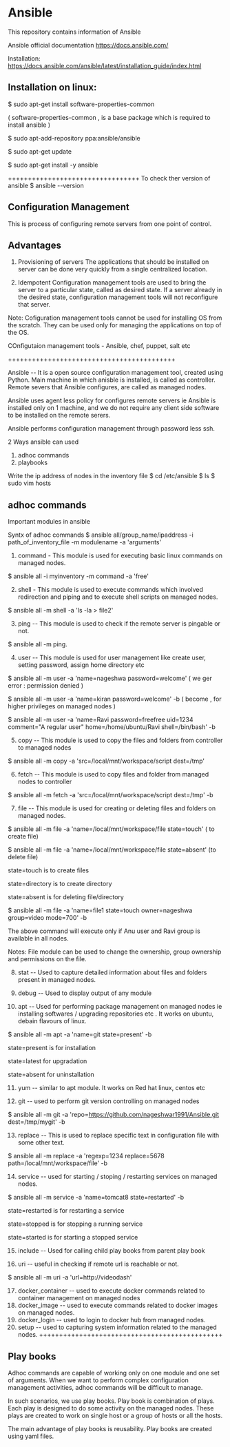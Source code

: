 # Ansible
This repository contains information of Ansible

Ansible official documentation
https://docs.ansible.com/

Installation:
https://docs.ansible.com/ansible/latest/installation_guide/index.html

Installation on linux:
-------------------------
$ sudo apt-get install software-properties-common

(  software-properties-common    ,  is a base package which is required to install ansible )

$ sudo apt-add-repository ppa:ansible/ansible

$ sudo apt-get update

$ sudo apt-get install -y ansible

+++++++++++++++++++++++++++++++++
To check ther version of ansible
$ ansible --version

Configuration Management
-----------------------------------
This is process of configuring remote servers from one point of control.

Advantages
----------------------
1) Provisioning of servers
	The applications that should be installed on server can be done very quickly from a single centralized location.

2) Idempotent 
	Configuration management tools are used to bring the server to a particular state, called as desired state. If a server already in the desired state, configuration management tools will not reconfigure that server.


Note: Cofiguration management tools cannot be used for installing OS from the scratch.
They can be used only for managing the applications on top of the OS.


COnfigutaion management tools -  Ansible, chef, puppet, salt  etc

++++++++++++++++++++++++++++++++++++++++++

Ansible  -- It is a open source configuration management tool, created using Python.
Main machine in which anisble is installed, is called as controller.
Remote severs that Ansible configures, are called as managed nodes.

Ansible uses agent less policy for configures remote servers ie Ansible is installed only on 1 machine, and we do not require any client side software to be installed on the remote serers.

Ansible performs configuration management through password less ssh.

2 Ways  ansible can used
1) adhoc commands
2) playbooks

Write the ip address of nodes in the inventory file
$ cd /etc/ansible
$ ls
$ sudo vim hosts

adhoc commands
----------------
Important modules in ansible

Syntx of adhoc commands
$ ansible  all/group_name/ipaddress -i  path_of_inventory_file -m modulename  -a  'arguments'

1) command - This module is used for executing basic linux commands on managed nodes.

$ ansible all -i myinventory -m command -a 'free'
            
2) shell -  This module is used to execute commands which involved redirection and piping and to execute shell scripts on managed nodes.

$ ansible  all  -m  shell -a 'ls -la > file2'
            
3) ping  --  This module is used to check if the remote server is pingable or not.

$ ansible all -m ping.
            
4) user --  This module is used for user management like create user, setting password, assign home directory  etc

$ ansible  all -m user  -a  'name=nageshwa  password=welcome'  ( we ger error : permission denied )

$ ansible  all -m user  -a  'name=kiran  password=welcome'  -b  ( become , for higher privileges on managed nodes )

$ ansible all -m user  -a 'name=Ravi password=freefree uid=1234 comment="A regular user"  home=/home/ubuntu/Ravi shell=/bin/bash' -b
            
5) copy  --  This module is used to copy the files and folders from controller to managed nodes

$ ansible all -m  copy  -a 'src=/local/mnt/workspace/script     dest=/tmp'

6) fetch  --  This module is used to copy files and folder from managed nodes to controller

$ ansible all  -m fetch  -a 'src=/local/mnt/workspace/script  dest=/tmp'  -b
            
7) file  --  This module is used for creating or deleting files and folders on managed nodes.

$ ansible all  -m  file -a  'name=/local/mnt/workspace/file  state=touch' ( to create file)

$ ansible all  -m  file -a  'name=/local/mnt/workspace/file  state=absent' (to delete file)

state=touch   is to create files

state=directory  is to create directory

state=absent  is for deleting file/directory

$  ansible all  -m  file -a  'name=file1  state=touch owner=nageshwa group=video  mode=700'  -b

The above command will execute  only if Anu user and Ravi  group is available in all nodes.

Notes: File module can be used to change the ownership, group ownership and permissions on the file.
            
8) stat  --  Used to capture detailed information about files and folders present in managed nodes.

9) debug --  Used to display output of any module

10) apt   --  Used for performing package management on managed nodes ie installing softwares / upgrading repositories  etc . It works on ubuntu, debain flavours of linux. 

$ ansible all -m apt  -a 'name=git  state=present' -b

state=present  is for installation

state=latest    for upgradation

state=absent    for uninstallation

11) yum  --  similar to apt module. It works on Red hat linux, centos etc

12) git  --  used to perform git version controlling on managed nodes

$ ansible all -m  git  -a  'repo=https://github.com/nageshwar1991/Ansible.git  dest=/tmp/mygit' -b

13) replace -- This is used to replace specific text in configuration file with some other text.

$  ansible all  -m replace  -a 'regexp=1234 replace=5678 path=/local/mnt/workspace/file'  -b

14) service  -- used for starting / stoping / restarting services on managed nodes.

$  ansible all   -m service    -a 'name=tomcat8  state=restarted'  -b

state=restarted is for restarting a service

state=stopped  is for stopping a running service

state=started  is for starting a stopped service
                
15) include  --  Used for calling child play books  from parent play book

16) uri    -- useful in checking  if remote url is reachable or not.

$ ansible all -m   uri  -a 'url=http://videodash'

17) docker_container  --  used to execute docker  commands related to container management on managed nodes
18) docker_image  --  used to execute commands related to docker images on managed nodes.
19) docker_login  --  used to login to docker hub from managed nodes.
20) setup   --  used to capturing system information related to the managed nodes.
++++++++++++++++++++++++++++++++++++++++++++++



Play books
----------

Adhoc commands are capable of working only on one module and one set of arguments.
When we want to perform complex configuration management activities, adhoc commands will be difficult to manage.

In such scenarios, we use play books.
Play book is combination of plays.
Each play is designed to do some activity on the managed nodes.
These plays are created to work on single host or a group of hosts or all the hosts.

The main advantage of play books  is reusability.
Play books are created using  yaml files.


